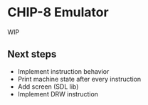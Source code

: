 # CHIP-8 Emulator

WIP

## Next steps
* Implement instruction behavior
* Print machine state after every instruction
* Add screen (SDL lib)
* Implement DRW instruction